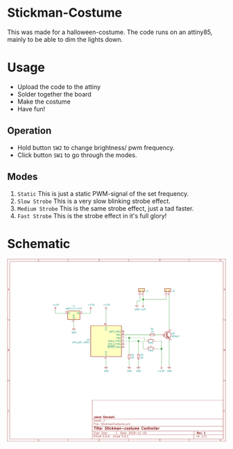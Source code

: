 # Stickman-Costume
This was made for a halloween-costume. The code runs on an attiny85, mainly to be able to dim the lights down.

# Usage
- Upload the code to the attiny
- Solder together the board
- Make the costume
- Have fun!
## Operation
- Hold button `SW2` to change brightness/ pwm frequency.
- Click button `SW1` to go through the modes.
## Modes
1) `Static` This is just a static PWM-signal of the set frequency.
2) `Slow Strobe` This is a very slow blinking strobe effect.
3) `Medium Strobe` This is the same strobe effect, just a tad faster.
4) `Fast Strobe` This is the strobe effect in it's full glory!

# Schematic
![Schematic](https://raw.githubusercontent.com/JakobST1n/Stickman-Costume/master/StickmanCostume.png)
